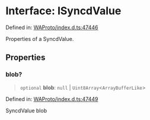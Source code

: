 # Interface: ISyncdValue

Defined in: [WAProto/index.d.ts:47446](https://github.com/Fokusdotid/Baileys/blob/abcb8d9f2160683543784d4a7641ec0f8c55ed7e/WAProto/index.d.ts#L47446)

Properties of a SyncdValue.

## Properties

### blob?

> `optional` **blob**: `null` \| `Uint8Array`\<`ArrayBufferLike`\>

Defined in: [WAProto/index.d.ts:47449](https://github.com/Fokusdotid/Baileys/blob/abcb8d9f2160683543784d4a7641ec0f8c55ed7e/WAProto/index.d.ts#L47449)

SyncdValue blob
